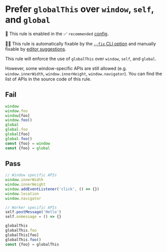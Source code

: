 # Prefer `globalThis` over `window`, `self`, and `global`

💼 This rule is enabled in the ✅ `recommended` [config](https://github.com/sindresorhus/eslint-plugin-unicorn#preset-configs-eslintconfigjs).

🔧💡 This rule is automatically fixable by the [`--fix` CLI option](https://eslint.org/docs/latest/user-guide/command-line-interface#--fix) and manually fixable by [editor suggestions](https://eslint.org/docs/latest/use/core-concepts#rule-suggestions).

<!-- end auto-generated rule header -->
<!-- Do not manually modify this header. Run: `npm run fix:eslint-docs` -->

This rule will enforce the use of `globalThis` over `window`, `self`, and `global`.

However, some window-specific APIs are still allowed (e.g. `window.innerWidth`, `window.innerHeight`, `window.navigator`). You can find the list of APIs in the source code of this rule.

## Fail

```js
window
window.foo
window[foo]
window.foo()
global
global.foo
global[foo]
global.foo()
const {foo} = window
const {foo} = global
```

## Pass

```js
// Window specific APIs
window.innerWidth
window.innerHeight
window.addEventListener('click', () => {})
window.location
window.navigator

// Worker specific APIs
self.postMessage('Hello')
self.onmessage = () => {}

globalThis
globalThis.foo
globalThis[foo]
globalThis.foo()
const {foo} = globalThis
```
